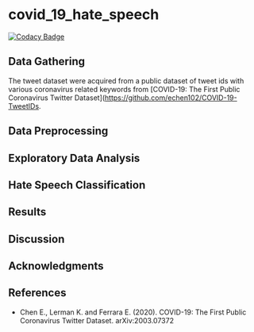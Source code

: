 # covid_19_hate_speech

[![Codacy Badge](https://api.codacy.com/project/badge/Grade/77782d14ee04460e83c9e5b8f5708ffc)](https://www.codacy.com/manual/samhunsadamant/covid_19_hate_speech?utm_source=github.com&amp;utm_medium=referral&amp;utm_content=SamSamhuns/covid_19_hate_speech&amp;utm_campaign=Badge_Grade)

## Data Gathering

The tweet dataset were acquired from a public dataset of tweet ids with various coronavirus related keywords from [COVID-19: The First Public Coronavirus Twitter Dataset](https://github.com/echen102/COVID-19-TweetIDs.

## Data Preprocessing

## Exploratory Data Analysis

## Hate Speech Classification

## Results

## Discussion

## Acknowledgments

## References

-    Chen E., Lerman K. and Ferrara E. (2020). COVID-19: The First Public Coronavirus Twitter Dataset. arXiv:2003.07372
